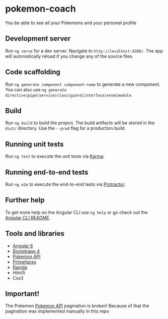 # pokemon-coach
You be able to see all your Pókemons and your personal profile

## Development server

Run `ng serve` for a dev server. Navigate to `http://localhost:4200/`. The app will automatically reload if you change any of the source files.

## Code scaffolding

Run `ng generate component component-name` to generate a new component. You can also use `ng generate directive|pipe|service|class|guard|interface|enum|module`.

## Build

Run `ng build` to build the project. The build artifacts will be stored in the `dist/` directory. Use the `--prod` flag for a production build.

## Running unit tests

Run `ng test` to execute the unit tests via [Karma](https://karma-runner.github.io).

## Running end-to-end tests

Run `ng e2e` to execute the end-to-end tests via [Protractor](http://www.protractortest.org/).

## Further help

To get more help on the Angular CLI use `ng help` or go check out the [Angular CLI README](https://github.com/angular/angular-cli/blob/master/README.md).

## Tools and libraries
 - [Angular 6](https://angular.io)
 - [Bootstrapp 4](https://getbootstrap.com/docs/4.0)
 - [Pokemon API](https://pokeapi.co)
 - [Primefaces](https://www.primefaces.org/primeng)
 - [Ramda](https://ramdajs.com)
 - Html5
 - Css3

## Important!
The Pokemon [Pokemon API](https://pokeapi.co) pagination is broken!
Because of that the pagination was implemented manually in this repo